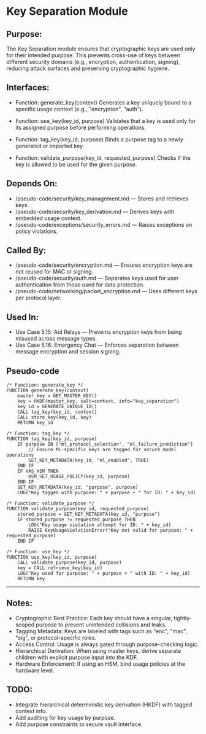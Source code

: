 # Key Separation Module

## Purpose:
The Key Separation module ensures that cryptographic keys are used only for their intended purpose. 
This prevents cross-use of keys between different security domains (e.g., encryption, authentication, signing), reducing attack surfaces and preserving cryptographic hygiene.

## Interfaces:
- Function: generate_key(context)
  Generates a key uniquely bound to a specific usage context (e.g., "encryption", "auth").

- Function: use_key(key_id, purpose)
  Validates that a key is used only for its assigned purpose before performing operations.

- Function: tag_key(key_id, purpose)
  Binds a purpose tag to a newly generated or imported key.

- Function: validate_purpose(key_id, requested_purpose)
  Checks if the key is allowed to be used for the given purpose.

## Depends On:
- /pseudo-code/security/key_management.md — Stores and retrieves keys.
- /pseudo-code/security/key_derivation.md — Derives keys with embedded usage context.
- /pseudo-code/exceptions/security_errors.md — Raises exceptions on policy violations.

## Called By:
- /pseudo-code/security/encryption.md — Ensures encryption keys are not reused for MAC or signing.
- /pseudo-code/security/auth.md — Separates keys used for user authentication from those used for data protection.
- /pseudo-code/networking/packet_encryption.md — Uses different keys per protocol layer.

## Used In:
- Use Case 5.15: Aid Relays — Prevents encryption keys from being misused across message types.
- Use Case 5.16: Emergency Chat — Enforces separation between message encryption and session signing.

## Pseudo-code
```pseudocode
/* Function: generate_key */
FUNCTION generate_key(context)
    master_key = GET_MASTER_KEY()
    key = HKDF(master_key, salt=context, info="key_separation")
    key_id = GENERATE_UNIQUE_ID()
    CALL tag_key(key_id, context)
    CALL store_key(key_id, key)
    RETURN key_id

/* Function: tag_key */
FUNCTION tag_key(key_id, purpose)
    IF purpose IN ["ml_protocol_selection", "ml_failure_prediction"]
        // Ensure ML-specific keys are tagged for secure model operations
        SET_KEY_METADATA(key_id, "ml_enabled", TRUE)
    END IF
    IF HAS_HSM THEN
        HSM_SET_USAGE_POLICY(key_id, purpose)
    END IF
    SET_KEY_METADATA(key_id, "purpose", purpose)
    LOG("Key tagged with purpose: " + purpose + " for ID: " + key_id)

/* Function: validate_purpose */
FUNCTION validate_purpose(key_id, requested_purpose)
    stored_purpose = GET_KEY_METADATA(key_id, "purpose")
    IF stored_purpose != requested_purpose THEN
        LOG("Key usage violation attempt for ID: " + key_id)
        RAISE KeyUsageViolationError("Key not valid for purpose: " + requested_purpose)
    END IF

/* Function: use_key */
FUNCTION use_key(key_id, purpose)
    CALL validate_purpose(key_id, purpose)
    key = CALL retrieve_key(key_id)
    LOG("Key used for purpose: " + purpose + " with ID: " + key_id)
    RETURN key

```

---

## Notes:
- Cryptographic Best Practice: Each key should have a singular, tightly-scoped purpose to prevent unintended collisions and leaks.
- Tagging Metadata: Keys are labeled with tags such as "enc", "mac", "sig", or protocol-specific roles.
- Access Control: Usage is always gated through purpose-checking logic.
- Hierarchical Derivation: When using master keys, derive separate children with explicit purpose input into the KDF.
- Hardware Enforcement: If using an HSM, bind usage policies at the hardware level.

## TODO:
- Integrate hierarchical deterministic key derivation (HKDF) with tagged context info.
- Add auditing for key usage by purpose.
- Add purpose constraints to secure vault interface.
